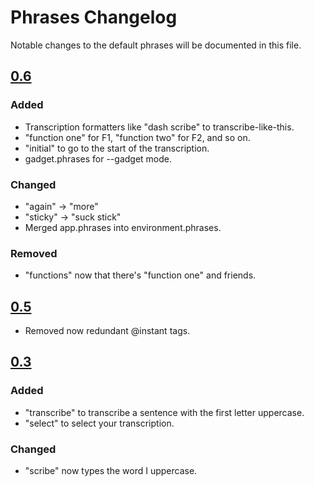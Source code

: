 # Phrases Changelog

Notable changes to the default phrases will be documented in this file.

## [0.6](https://git.sr.ht/~geb/numen/refs/0.6)

### Added

- Transcription formatters like "dash scribe" to transcribe-like-this.
- "function one" for F1, "function two" for F2, and so on.
- "initial" to go to the start of the transcription.
- gadget.phrases for --gadget mode.

### Changed

- "again" -> "more"
- "sticky" -> "suck stick"
- Merged app.phrases into environment.phrases.

### Removed

- "functions" now that there's "function one" and friends.

## [0.5](https://git.sr.ht/~geb/numen/refs/0.5)

- Removed now redundant @instant tags.

## [0.3](https://git.sr.ht/~geb/numen/refs/0.3)

### Added

- "transcribe" to transcribe a sentence with the first letter uppercase.
- "select" to select your transcription.

### Changed

- "scribe" now types the word I uppercase.
